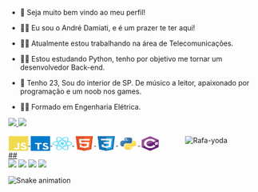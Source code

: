 - 👾 Seja muito bem vindo ao meu perfil!
- 🐱‍💻 Eu sou o André Damiati, e é um prazer te ter aqui!


- 🐱‍👤 Atualmente estou trabalhando na área de Telecomunicações.
- 🐱‍🏍 Estou estudando Python, tenho por objetivo me tornar um desenvolvedor Back-end.
- 🤠 Tenho 23, Sou do interior de SP. De músico a leitor, apaixonado por programação e um noob nos games.
- 🐱‍🚀 Formado em Engenharia Elétrica.

<div>
  <a href="https://github.com/damiatiandre">
  <img height="180em" src="https://github-readme-stats.vercel.app/api?username=damiatiandre&show_icons=true&theme=merko&include_all_commits=true&count_private=true"/>
  <img height="180em" src="https://github-readme-stats.vercel.app/api/top-langs/?username=damiatiandre&layout=compact&langs_count=7&theme=merko"/>
</div>
<div style="display: inline_block"><br>
  <img align="center" alt="Rafa-Js" height="30" width="40" src="https://raw.githubusercontent.com/devicons/devicon/master/icons/javascript/javascript-plain.svg">
  <img align="center" alt="Rafa-Ts" height="30" width="40" src="https://raw.githubusercontent.com/devicons/devicon/master/icons/typescript/typescript-plain.svg">
  <img align="center" alt="Rafa-React" height="30" width="40" src="https://raw.githubusercontent.com/devicons/devicon/master/icons/react/react-original.svg">
  <img align="center" alt="Rafa-HTML" height="30" width="40" src="https://raw.githubusercontent.com/devicons/devicon/master/icons/html5/html5-original.svg">
  <img align="center" alt="Rafa-CSS" height="30" width="40" src="https://raw.githubusercontent.com/devicons/devicon/master/icons/css3/css3-original.svg">
  <img align="center" alt="Rafa-Python" height="30" width="40" src="https://raw.githubusercontent.com/devicons/devicon/master/icons/python/python-original.svg">
  <img align="center" alt="Rafa-Csharp" height="30" width="40" src="https://raw.githubusercontent.com/devicons/devicon/master/icons/csharp/csharp-original.svg">
  <img align="right" alt="Rafa-yoda" height ="100" width="150" src="https://thumbs.gfycat.com/QueasyHelplessAtlanticsharpnosepuffer-size_restricted.gif">
</div>
##
<div> 
  <a href="https://instagram.com/damiati_kurt" target="_blank"><img src="https://img.shields.io/badge/-Instagram-%23E4405F?style=for-the-badge&logo=instagram&logoColor=white" target="_blank"></a>
 	<a href="https://www.twitch.tv/Canal_do_Perna" target="_blank"><img src="https://img.shields.io/badge/Twitch-9146FF?style=for-the-badge&logo=twitch&logoColor=white" target="_blank"></a>
  <a href = "mailto:damiati.andre@gmail.com"><img src="https://img.shields.io/badge/-Gmail-%23333?style=for-the-badge&logo=gmail&logoColor=white" target="_blank"></a>
  <a href="https://www.linkedin.com/in/andr%C3%A9-damiati/" target="_blank"><img src="https://img.shields.io/badge/-LinkedIn-%230077B5?style=for-the-badge&logo=linkedin&logoColor=white" target="_blank"></a> 
 
  ![Snake animation](https://github.com/damiatiandre/damiatiandre/blob/output/github-contribution-grid-snake.svg)
 
</div>
